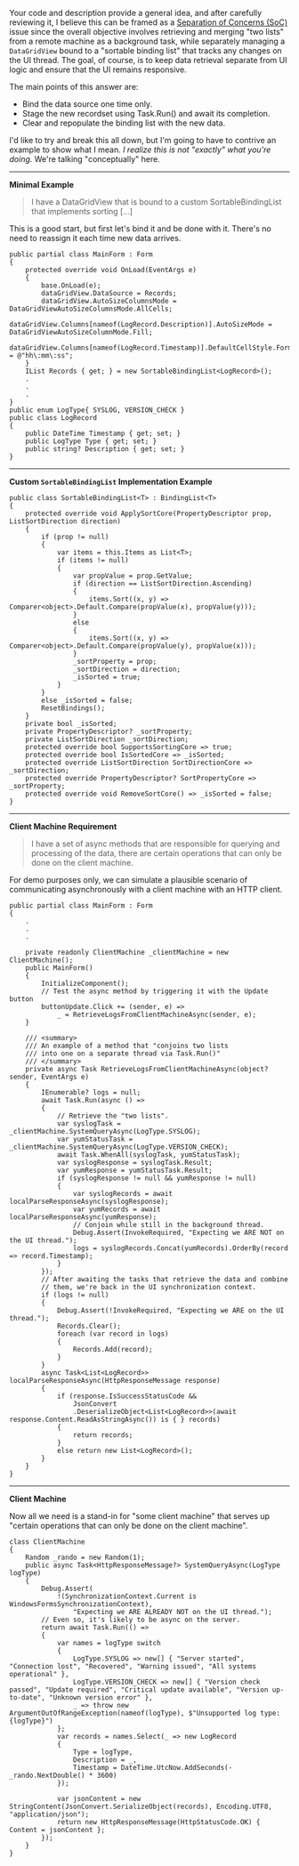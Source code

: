 Your code and description provide a general idea, and after carefully reviewing it, I believe this can be framed as a [Separation of Concerns (SoC)](https://en.wikipedia.org/wiki/Separation_of_concerns#:~:text=In%20computer%20science%2C%20separation%20of,code%20of%20a%20computer%20program.) issue since the overall objective involves retrieving and merging "two lists" from a remote machine as a background task, while separately managing a `DataGridView` bound to a "sortable binding list" that tracks any changes on the UI thread. The goal, of course, is to keep data retrieval separate from UI logic and ensure that the UI remains responsive.


The main points of this answer are:
 - Bind the data source one time only.
 - Stage the new recordset using Task.Run() and await its completion.
 - Clear and repopulate the binding list with the new data.

I'd like to try and break this all down, but I'm going to have to contrive an example to show what I mean. _I realize this is not "exactly" what you're doing._ We're talking "conceptually" here.

___

**Minimal Example**

>I have a DataGridView that is bound to a custom SortableBindingList that implements sorting [...]

This is a good start, but first let's bind it and be done with it. There's no need to reassign it each time new data arrives.

~~~
public partial class MainForm : Form
{
    protected override void OnLoad(EventArgs e)
    {
        base.OnLoad(e);
        dataGridView.DataSource = Records;
        dataGridView.AutoSizeColumnsMode = DataGridViewAutoSizeColumnsMode.AllCells;
        dataGridView.Columns[nameof(LogRecord.Description)].AutoSizeMode = DataGridViewAutoSizeColumnMode.Fill;
        dataGridView.Columns[nameof(LogRecord.Timestamp)].DefaultCellStyle.Format = @"hh\:mm\:ss";
    }
    IList Records { get; } = new SortableBindingList<LogRecord>();
    .
    .
    .
}
public enum LogType{ SYSLOG, VERSION_CHECK }
public class LogRecord
{
    public DateTime Timestamp { get; set; }
    public LogType Type { get; set; }
    public string? Description { get; set; }
}
~~~
___

**Custom `SortableBindingList` Implementation Example**
~~~
public class SortableBindingList<T> : BindingList<T>
{
    protected override void ApplySortCore(PropertyDescriptor prop, ListSortDirection direction)
    {
        if (prop != null)
        {
            var items = this.Items as List<T>;
            if (items != null)
            {
                var propValue = prop.GetValue;
                if (direction == ListSortDirection.Ascending)
                {
                    items.Sort((x, y) => Comparer<object>.Default.Compare(propValue(x), propValue(y)));
                }
                else
                {
                    items.Sort((x, y) => Comparer<object>.Default.Compare(propValue(y), propValue(x)));
                }
                _sortProperty = prop;
                _sortDirection = direction;
                _isSorted = true;
            }
        }
        else _isSorted = false;
        ResetBindings();
    }
    private bool _isSorted;
    private PropertyDescriptor? _sortProperty;
    private ListSortDirection _sortDirection;
    protected override bool SupportsSortingCore => true;
    protected override bool IsSortedCore => _isSorted;
    protected override ListSortDirection SortDirectionCore => _sortDirection;
    protected override PropertyDescriptor? SortPropertyCore => _sortProperty;
    protected override void RemoveSortCore() => _isSorted = false;
}
~~~
___

**Client Machine Requirement**

>I have a set of async methods that are responsible for querying and processing of the data, there are certain operations that can only be done on the client machine.

For demo purposes only, we can simulate a plausible scenario of communicating asynchronously with a client machine with an HTTP client.

~~~
public partial class MainForm : Form
{
    .
    .
    .   
    
    private readonly ClientMachine _clientMachine = new ClientMachine();
    public MainForm()
    {
        InitializeComponent();
        // Test the async method by triggering it with the Update button 
        buttonUpdate.Click += (sender, e) => 
            _ = RetrieveLogsFromClientMachineAsync(sender, e);
    }    

    /// <summary>
    /// An example of a method that "conjoins two lists
    /// into one on a separate thread via Task.Run()"
    /// </summary>     
    private async Task RetrieveLogsFromClientMachineAsync(object? sender, EventArgs e)
    {
        IEnumerable? logs = null;
        await Task.Run(async () =>
        {
            // Retrieve the "two lists".
            var syslogTask = _clientMachine.SystemQueryAsync(LogType.SYSLOG);
            var yumStatusTask = _clientMachine.SystemQueryAsync(LogType.VERSION_CHECK);
            await Task.WhenAll(syslogTask, yumStatusTask);
            var syslogResponse = syslogTask.Result;
            var yumResponse = yumStatusTask.Result;
            if (syslogResponse != null && yumResponse != null)
            {
                var syslogRecords = await localParseResponseAsync(syslogResponse);
                var yumRecords = await localParseResponseAsync(yumResponse);
                // Conjoin while still in the background thread.
                Debug.Assert(InvokeRequired, "Expecting we ARE NOT on the UI thread.");
                logs = syslogRecords.Concat(yumRecords).OrderBy(record => record.Timestamp);
            }
        });
        // After awaiting the tasks that retrieve the data and combine
        // them, we're back in the UI synchronization context.
        if (logs != null)
        {
            Debug.Assert(!InvokeRequired, "Expecting we ARE on the UI thread.");
            Records.Clear();
            foreach (var record in logs)
            {
                Records.Add(record);
            }
        }
        async Task<List<LogRecord>> localParseResponseAsync(HttpResponseMessage response)
        {
            if (response.IsSuccessStatusCode &&
                JsonConvert
                .DeserializeObject<List<LogRecord>>(await response.Content.ReadAsStringAsync()) is { } records)
            {
                return records;
            }
            else return new List<LogRecord>();
        }
    }
}
~~~
___

**Client Machine**

Now all we need is a stand-in for "some client machine" that serves up "certain operations that can only be done on the client machine".

~~~
class ClientMachine
{
    Random _rando = new Random(1);
    public async Task<HttpResponseMessage?> SystemQueryAsync(LogType logType)
    {
        Debug.Assert(
            !(SynchronizationContext.Current is WindowsFormsSynchronizationContext),
                "Expecting we ARE ALREADY NOT on the UI thread.");
        // Even so, it's likely to be async on the server.
        return await Task.Run(() =>
        {
            var names = logType switch
            {
                LogType.SYSLOG => new[] { "Server started", "Connection lost", "Recovered", "Warning issued", "All systems operational" },
                LogType.VERSION_CHECK => new[] { "Version check passed", "Update required", "Critical update available", "Version up-to-date", "Unknown version error" },
                _ => throw new ArgumentOutOfRangeException(nameof(logType), $"Unsupported log type: {logType}")
            };
            var records = names.Select(_ => new LogRecord
            {
                Type = logType,
                Description = _,
                Timestamp = DateTime.UtcNow.AddSeconds(-_rando.NextDouble() * 3600)
            });

            var jsonContent = new StringContent(JsonConvert.SerializeObject(records), Encoding.UTF8, "application/json");
            return new HttpResponseMessage(HttpStatusCode.OK) { Content = jsonContent };
        });
    }
}
~~~